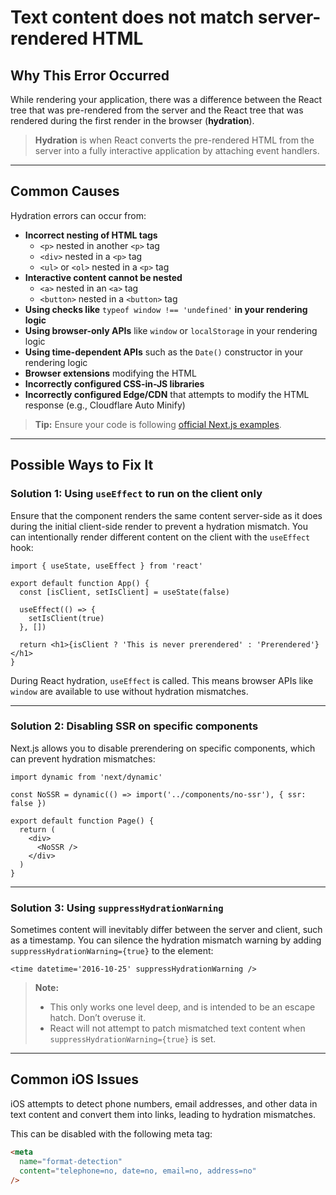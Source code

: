# Text content does not match server-rendered HTML

## Why This Error Occurred

While rendering your application, there was a difference between the React tree
that was pre-rendered from the server and the React tree that was rendered
during the first render in the browser (**hydration**).

> **Hydration** is when React converts the pre-rendered HTML from the server
> into a fully interactive application by attaching event handlers.

---

## Common Causes

Hydration errors can occur from:

- **Incorrect nesting of HTML tags**
  - `<p>` nested in another `<p>` tag
  - `<div>` nested in a `<p>` tag
  - `<ul>` or `<ol>` nested in a `<p>` tag
- **Interactive content cannot be nested**
  - `<a>` nested in an `<a>` tag
  - `<button>` nested in a `<button>` tag
- **Using checks like** `typeof window !== 'undefined'` **in your rendering
  logic**
- **Using browser-only APIs** like `window` or `localStorage` in your rendering
  logic
- **Using time-dependent APIs** such as the `Date()` constructor in your
  rendering logic
- **Browser extensions** modifying the HTML
- **Incorrectly configured CSS-in-JS libraries**
- **Incorrectly configured Edge/CDN** that attempts to modify the HTML response
  (e.g., Cloudflare Auto Minify)

> **Tip:** Ensure your code is following
> [official Next.js examples](https://nextjs.org/docs).

---

## Possible Ways to Fix It

### Solution 1: Using `useEffect` to run on the client only

Ensure that the component renders the same content server-side as it does during
the initial client-side render to prevent a hydration mismatch. You can
intentionally render different content on the client with the `useEffect` hook:

```tsx
import { useState, useEffect } from 'react'

export default function App() {
  const [isClient, setIsClient] = useState(false)

  useEffect(() => {
    setIsClient(true)
  }, [])

  return <h1>{isClient ? 'This is never prerendered' : 'Prerendered'}</h1>
}
```

During React hydration, `useEffect` is called. This means browser APIs like
`window` are available to use without hydration mismatches.

---

### Solution 2: Disabling SSR on specific components

Next.js allows you to disable prerendering on specific components, which can
prevent hydration mismatches:

```tsx
import dynamic from 'next/dynamic'

const NoSSR = dynamic(() => import('../components/no-ssr'), { ssr: false })

export default function Page() {
  return (
    <div>
      <NoSSR />
    </div>
  )
}
```

---

### Solution 3: Using `suppressHydrationWarning`

Sometimes content will inevitably differ between the server and client, such as
a timestamp. You can silence the hydration mismatch warning by adding
`suppressHydrationWarning={true}` to the element:

```tsx
<time datetime='2016-10-25' suppressHydrationWarning />
```

> **Note:**
>
> - This only works one level deep, and is intended to be an escape hatch. Don’t
>   overuse it.
> - React will not attempt to patch mismatched text content when
>   `suppressHydrationWarning={true}` is set.

---

## Common iOS Issues

iOS attempts to detect phone numbers, email addresses, and other data in text
content and convert them into links, leading to hydration mismatches.

This can be disabled with the following meta tag:

```html
<meta
  name="format-detection"
  content="telephone=no, date=no, email=no, address=no"
/>
```
